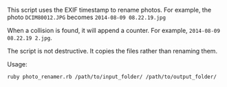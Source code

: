 This script uses the EXIF timestamp to rename photos.  For example, the photo `DCIM80012.JPG` becomes `2014-08-09 08.22.19.jpg`

When a collision is found, it will append a counter.  For example, `2014-08-09 08.22.19 2.jpg`.

The script is not destructive.  It copies the files rather than renaming them.

Usage:

~~~bash
ruby photo_renamer.rb /path/to/input_folder/ /path/to/output_folder/
~~~
